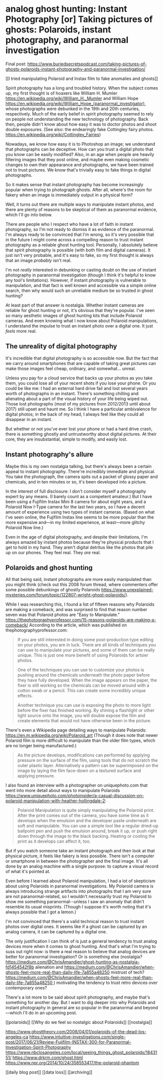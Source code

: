 # analog ghost hunting: Instant Photography [or] Taking pictures of ghosts: Polaroids, instant photography, and paranormal investigation
Final post: https://www.buriedsecretspodcast.com/taking-pictures-of-ghosts-polaroids-instant-photography-and-paranormal-investigation/

[[I tried manipulating Polaroid and Instax film to fake anomalies and ghosts]]

Spirit photography has a long and troubled history. When the subject comes up, my first thought is of hoaxers like William H. Mumler https://en.wikipedia.org/wiki/William_H._Mumler and William Hope https://en.wikipedia.org/wiki/William_Hope_(paranormal_investigator), whose photographs were debunked in the 19th and 20th centuries, respectively. Much of the early belief in spirit photography seemed to rely on people not understanding the new technology of photography. Back then, people didn't know about how easy it was to doctor photos and shoot double exposures. (See also: the endearingly fake Cottingley fairy photos. https://en.wikipedia.org/wiki/Cottingley_Fairies)

Nowadays, we know how easy it is to Photoshop an image; we understand that photographs can be deceptive. How can you trust a digital photo that you know can be easily modified? Also, in an age when people are heavily filtering images that they post online, and maybe even making cosmetic changes to own their appearance and photographs, we have been trained not to trust pictures. We know that's trivially easy to fake things in digital photographs. 

So it makes sense that instant photography has become increasingly popular when trying to photograph ghosts. After all, where's the room for fakery when an image is immediately output in a physical form?

Well, it turns out there are multiple ways to manipulate instant photos, and there are plenty of reasons to be skeptical of them as paranormal evidence, which I'll go into below. 

There are people who I respect who have a lot of faith in instant photography, so I'm not ready to dismiss it as evidence of the paranormal. I'm always ready to be convinced that I'm wrong, so it's very possible that in the future I might come across a compelling reason to trust instant photography as a reliable ghost hunting tool. Personally, I absolutely believe that spirit photography is possible (with both film and digital cameras). It just isn't very probable, and it's easy to fake, so my first thought is always that an image *probably* isn't real. 

I'm not *really* interested in debunking or casting doubt on the use of instant photography in paranormal investigation (though I think it's helpful to know any tool's limitations). However, if instant photography is vulnerable to manipulation, and that fact is well known and accessible via a simple online search, then why would such an unreliable medium be so trusted in ghost hunting?

At least part of that answer is nostalgia. Whether instant cameras are reliable for ghost hunting or not, it's obvious that they're popular. I've seen so many aesthetic images of ghost hunting kits that include Polaroid cameras. And even knowing what I now know about Polaroid manipulations, I understand the impulse to trust an instant photo over a digital one. It just *feels* more real.

## The unreality of digital photography
It's incredible that digital photography is so accessible now. But the fact that we carry around smartphones that are capable of taking great pictures can make those images feel cheap, ordinary, and somewhat... unreal. 

Unless you pay for a cloud service that backs up your photos as you take them, you could lose all of your recent shots if you lose your phone. Or you could be like me: I had an external hard drive fail and lost several years worth of photographs in an instant. There's something chilling and alienating about a part of the visual history of your life being wiped out. Those lost photographs (most of my pictures from 2012/2013 until about 2017) still upset and haunt me. So I think I have a particular ambivalence for digital photos; in the back of my head, I always feel like they could all disappear in an instant.

But whether or not you've ever lost your phone or had a hard drive crash, there is something ghostly and untrustworthy about digital pictures. At their core, they are insubstantial, simple to modify, and easily lost.

## Instant photography's allure
Maybe this is my own nostalgia talking, but there's always been a certain appeal to instant photography. There're incredibly immediate and physical. You take the photograph, the camera spits out a packet of glossy paper and chemicals, and in ten minutes or so, it's been developed into a picture.

In the interest of full disclosure: I don't consider myself a photography expert by any means. (I barely count as a competent amateur.) But I have been using a Fujifilm Instax Mini 8 camera for about eight years, and a Polaroid Now I-Type camera for the last two years, so I have a decent amount of experience using two types of instant cameras. (Based on what I've seen online, the Fujifilm Instax line seems to be more popular than the more expensive and—in my limited experience, at least—more glitchy Polaroid Now line.)

Even in the age of digital photography, and despite their limitations, I'm always amazed by instant photos because they're physical products that I get to hold in my hand. They aren't digital detritus like the photos that pile up on our phones. They feel real. They *are* real.

## Polaroids and ghost hunting
All that being said, instant photographs are more easily manipulated than you might think (check out this 2008 forum thread, where commenters offer some possible debunkings of ghostly Polaroids https://www.unexplained-mysteries.com/forum/topic/122807-wright-ghost-polaroids/). 

While I was researching this, I found a list of fifteen reasons why Polaroids are making a comeback, and was surprised to find that reason number seven was that Polaroid photos are "Easy to Manipulate." https://thephotographyprofessor.com/15-reasons-polaroids-are-making-a-comeback/ According to the article, which was published on thephotographyprofessor.com:

> If you are still interested in doing some post-production type editing on your photos, you are in luck. There are all kinds of techniques you can use to manipulate your pictures, and some of them can be really unique. This is just one more benefit of using Polaroids for artsier photos. 
> 
> One of the techniques you can use to customize your photos is pushing around the chemicals underneath the photo paper before they have fully developed. When the image appears on the paper, the fixer is still working so the chemicals can be moved around with a cotton swab or a pencil. This can create some incredibly unique effects. 
> 
> Another technique you can use is exposing the photo to more light before the fixer has finished working. By shining a flashlight or other light source onto the image, you will double expose the film and create elements that would not have otherwise been in the picture. 

There's even a Wikipedia page detailing ways to manipulate Polaroids: https://en.m.wikipedia.org/wiki/Polaroid_art (Though it does note that newer Polaroid film is more difficult to manipulate than the older film types, which are no longer being manufactured.)

> As the picture develops, modifications can performed by applying pressure on the surface of the film, using tools that do not scratch the outer plastic layer. Alternatively a pattern can be superimposed on the image by laying the film face-down on a textured surface and applying pressure.

I also found an interview with a photographer on uniquephoto.com that went into more detail about ways to manipulate Polaroids https://www.uniquephoto.com/photoinsider/a-casual-discussion-on-polaroid-manipulation-with-heather-hollingdale-2:

> Polaroid Manipulation is quite simply manipulating the Polaroid print. After the print comes out of the camera, you have some time as it develops when the emulsion and the developer paste underneath are soft and manipulable. You can use a simple tool like a regular dried-up ballpoint pen and push the emulsion around, break it up, or push right down through the image to the black backing. Heating or cooling the print as it develops can affect it, too.

But if you watch someone take an instant photograph and then look at that physical picture, it feels like fakery is less possible. There isn't a computer or smartphone in between the photographer and the final image. It's all done by an analog machine with a single purpose: to capture a visual record of what it's pointed at.

Even before I learned about Polaroid manipulation, I had a lot of skepticism about using Polaroids in paranormal investigations. My Polaroid camera is always introducing strange artifacts into photographs that I am very sure are not paranormal-related, so I wouldn't necessarily trust my Polaroid to show me something paranormal--unless I saw an anomaly that didn't resemble its usual misprints. (Though I suppose it's worth noting that it's always possible that I got a lemon.)

I'm not convinced that there's a valid technical reason to trust instant photos over digital ones. It seems like if a ghost can be captured by an analog camera, it can be captured by a digital one. 

The only justification I can think of is just a general tendency to trust analog devices more when it comes to ghost hunting. And that's what I'm trying to suss out right now: is there a real reason to believe that analog devices are better for paranormal investigation? Or is something else (nostalgia? https://medium.com/@ChrisAmandier/ghost-hunting-as-nostalgia-fd1454542f8b alienation and https://medium.com/@ChrisAmandier/when-ghosts-feel-more-real-than-daily-life-7a855a48250 mistrust of tech?[https://medium.com/@ChrisAmandier/when-ghosts-feel-more-real-than-daily-life-7a855a48250 ](https://medium.com/@ChrisAmandier/when-ghosts-feel-more-real-than-daily-life-7a855a48250)) motivating the tendency to trust retro devices over contemporary ones?

There's a lot more to be said about spirit photography, and maybe that's something for another day. But I want to dig deeper into why Polaroids and instant photography in general are so popular in the paranormal and beyond—which I'll do in an upcoming post.



[[polaroids]] [[Why do we feel so nostalgic about Polaroids]] [[nostalgia]] 


https://www.ghosttheory.com/2008/04/01/polaroids-of-the-dead-los-angeles-ca
https://www.intuitive-investigations.com/single-post/2017/06/21/Review-Fujifilm-INSTAX-300-for-Paranormal-Investigation-Spirit-Photography
https://www.nbclosangeles.com/local/seeing_things_ghost_polaroids/1843151/
https://www.drkrm.com/ghost.html
https://www.npr.org/2014/10/24/358553417/the-polaroid-phantom


[[daily blog post]] [[data loss]] [[archiving]]